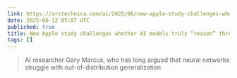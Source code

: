 ```yaml
---
link: https://arstechnica.com/ai/2025/06/new-apple-study-challenges-whether-ai-models-truly-reason-through-problems/
date: 2025-06-12 05:07 UTC
published: true
title: New Apple study challenges whether AI models truly “reason” through problems
tags: []
---
```


> AI researcher Gary Marcus, who has long argued that neural networks struggle with out-of-distribution generalization
